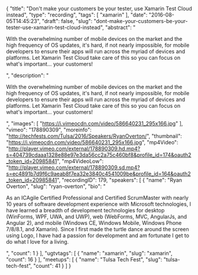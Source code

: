 {
  "title": "Don't make your customers be your tester, use Xamarin Test Cloud instead",
  "type": "recording",
  "tags": [
    "xamarin"
  ],
  "date": "2016-08-05T14:45:23",
  "draft": false,
  "slug": "dont-make-your-customers-be-your-tester-use-xamarin-test-cloud-instead",
  "abstract": "<p>With the overwhelming number of mobile devices on the market and the high frequency of OS updates, it's hard, if not nearly impossible, for mobile developers to ensure their apps will run across the myriad of devices and platforms. Let Xamarin Test Cloud take care of this so you can focus on what's important... your customers!</p>",
  "description": "<p>With the overwhelming number of mobile devices on the market and the high frequency of OS updates, it's hard, if not nearly impossible, for mobile developers to ensure their apps will run across the myriad of devices and platforms. Let Xamarin Test Cloud take care of this so you can focus on what's important... your customers!</p>",
  "images": [
    "https://i.vimeocdn.com/video/586640231_295x166.jpg"
  ],
  "vimeo": "178890309",
  "moreinfo": "http://techfests.com/Tulsa/2016/Speakers/RyanOverton/",
  "thumbnail": "https://i.vimeocdn.com/video/586640231_295x166.jpg",
  "mp4Video": "http://player.vimeo.com/external/178890309.hd.mp4?s=404739cdaaa1328e88e97e3da56cc2a75c460bf8&profile_id=174&oauth2_token_id=20985841",
  "mp4VideoLow": "http://player.vimeo.com/external/178890309.sd.mp4?s=ec4891b7d9f6c9aeab8f7ea32e3840c4541009be&profile_id=164&oauth2_token_id=20985841",
  "recordingID": 179,
  "speakers": [
    {
      "name": "Ryan Overton",
      "slug": "ryan-overton",
      "bio": "<p>As an ICAgile Certified Professional and Certified ScrumMaster with nearly 10 years of software development experience with Microsoft technologies, I have learned a breadth of development technologies for desktop (WinForms, WPF, UWA, and UWP), web (WebForms, MVC, AngularJs, and Angular 2), and mobile (Windows CE, Windows Mobile, Windows Phone 7/8/8.1, and Xamarin). Since I first made the turtle dance around the screen using Logo, I have had a passion for development and am fortunate I get to do what I love for a living.</p>",
      "count": 1
    }
  ],
  "ugtvtags": [
    {
      "name": "xamarin",
      "slug": "xamarin",
      "count": 16
    }
  ],
  "meetups": [
    {
      "name": "Tulsa Tech Fest",
      "slug": "tulsa-tech-fest",
      "count": 41
    }
  ]
}
